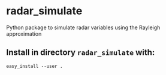 # radar_simulate
Python package to simulate radar variables using the Rayleigh approximation

## Install in directory ```radar_simulate``` with:
```easy_install --user .```
